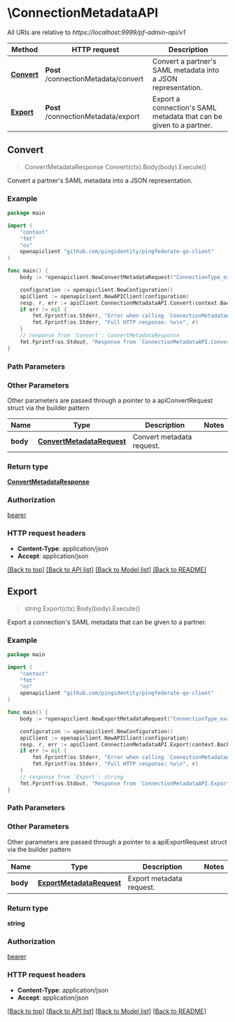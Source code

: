 # \ConnectionMetadataAPI

All URIs are relative to *https://localhost:9999/pf-admin-api/v1*

Method | HTTP request | Description
------------- | ------------- | -------------
[**Convert**](ConnectionMetadataAPI.md#Convert) | **Post** /connectionMetadata/convert | Convert a partner&#39;s SAML metadata into a JSON representation.
[**Export**](ConnectionMetadataAPI.md#Export) | **Post** /connectionMetadata/export | Export a connection&#39;s SAML metadata that can be given to a partner.



## Convert

> ConvertMetadataResponse Convert(ctx).Body(body).Execute()

Convert a partner's SAML metadata into a JSON representation.



### Example

```go
package main

import (
    "context"
    "fmt"
    "os"
    openapiclient "github.com/pingidentity/pingfederate-go-client"
)

func main() {
    body := *openapiclient.NewConvertMetadataRequest("ConnectionType_example", "ExpectedProtocol_example", "SamlMetadata_example") // ConvertMetadataRequest | Convert metadata request.

    configuration := openapiclient.NewConfiguration()
    apiClient := openapiclient.NewAPIClient(configuration)
    resp, r, err := apiClient.ConnectionMetadataAPI.Convert(context.Background()).Body(body).Execute()
    if err != nil {
        fmt.Fprintf(os.Stderr, "Error when calling `ConnectionMetadataAPI.Convert``: %v\n", err)
        fmt.Fprintf(os.Stderr, "Full HTTP response: %v\n", r)
    }
    // response from `Convert`: ConvertMetadataResponse
    fmt.Fprintf(os.Stdout, "Response from `ConnectionMetadataAPI.Convert`: %v\n", resp)
}
```

### Path Parameters



### Other Parameters

Other parameters are passed through a pointer to a apiConvertRequest struct via the builder pattern


Name | Type | Description  | Notes
------------- | ------------- | ------------- | -------------
 **body** | [**ConvertMetadataRequest**](ConvertMetadataRequest.md) | Convert metadata request. | 

### Return type

[**ConvertMetadataResponse**](ConvertMetadataResponse.md)

### Authorization

[bearer](../README.md#bearer)

### HTTP request headers

- **Content-Type**: application/json
- **Accept**: application/json

[[Back to top]](#) [[Back to API list]](../README.md#documentation-for-api-endpoints)
[[Back to Model list]](../README.md#documentation-for-models)
[[Back to README]](../README.md)


## Export

> string Export(ctx).Body(body).Execute()

Export a connection's SAML metadata that can be given to a partner.

### Example

```go
package main

import (
    "context"
    "fmt"
    "os"
    openapiclient "github.com/pingidentity/pingfederate-go-client"
)

func main() {
    body := *openapiclient.NewExportMetadataRequest("ConnectionType_example", "ConnectionId_example") // ExportMetadataRequest | Export metadata request.

    configuration := openapiclient.NewConfiguration()
    apiClient := openapiclient.NewAPIClient(configuration)
    resp, r, err := apiClient.ConnectionMetadataAPI.Export(context.Background()).Body(body).Execute()
    if err != nil {
        fmt.Fprintf(os.Stderr, "Error when calling `ConnectionMetadataAPI.Export``: %v\n", err)
        fmt.Fprintf(os.Stderr, "Full HTTP response: %v\n", r)
    }
    // response from `Export`: string
    fmt.Fprintf(os.Stdout, "Response from `ConnectionMetadataAPI.Export`: %v\n", resp)
}
```

### Path Parameters



### Other Parameters

Other parameters are passed through a pointer to a apiExportRequest struct via the builder pattern


Name | Type | Description  | Notes
------------- | ------------- | ------------- | -------------
 **body** | [**ExportMetadataRequest**](ExportMetadataRequest.md) | Export metadata request. | 

### Return type

**string**

### Authorization

[bearer](../README.md#bearer)

### HTTP request headers

- **Content-Type**: application/json
- **Accept**: application/json

[[Back to top]](#) [[Back to API list]](../README.md#documentation-for-api-endpoints)
[[Back to Model list]](../README.md#documentation-for-models)
[[Back to README]](../README.md)

